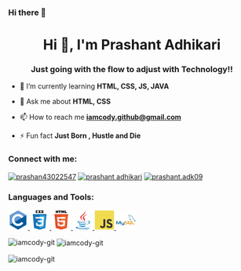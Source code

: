 ### Hi there 👋

<!--
**iamcody-git/iamcody-git** is a ✨ _special_ ✨ repository because its `README.md` (this file) appears on your GitHub profile.

Here are some ideas to get you started:

- 🔭 I’m currently working on ...
- 🌱 I’m currently learning ...
- 👯 I’m looking to collaborate on ...
- 🤔 I’m looking for help with ...
- 💬 Ask me about ...
- 📫 How to reach me: ...
- 😄 Pronouns: ...
- ⚡ Fun fact: ...
-->
<h1 align="center">Hi 👋, I'm Prashant Adhikari</h1>
<h3 align="center">Just going with the flow to adjust with Technology!!</h3>

- 🌱 I’m currently learning **HTML, CSS, JS, JAVA**

- 💬 Ask me about **HTML, CSS**

- 📫 How to reach me **iamcody.github@gmail.com**

- ⚡ Fun fact **Just Born , Hustle and Die**

<h3 align="left">Connect with me:</h3>
<p align="left">
<a href="https://twitter.com/prashan43022547" target="blank"><img align="center" src="https://raw.githubusercontent.com/rahuldkjain/github-profile-readme-generator/master/src/images/icons/Social/twitter.svg" alt="prashan43022547" height="30" width="40" /></a>
<a href="https://fb.com/prashant adhikari" target="blank"><img align="center" src="https://raw.githubusercontent.com/rahuldkjain/github-profile-readme-generator/master/src/images/icons/Social/facebook.svg" alt="prashant adhikari" height="30" width="40" /></a>
<a href="https://instagram.com/prashant.adk09" target="blank"><img align="center" src="https://raw.githubusercontent.com/rahuldkjain/github-profile-readme-generator/master/src/images/icons/Social/instagram.svg" alt="prashant.adk09" height="30" width="40" /></a>
</p>

<h3 align="left">Languages and Tools:</h3>
<p align="left"> <a href="https://www.cprogramming.com/" target="_blank" rel="noreferrer"> <img src="https://raw.githubusercontent.com/devicons/devicon/master/icons/c/c-original.svg" alt="c" width="40" height="40"/> </a> <a href="https://www.w3schools.com/css/" target="_blank" rel="noreferrer"> <img src="https://raw.githubusercontent.com/devicons/devicon/master/icons/css3/css3-original-wordmark.svg" alt="css3" width="40" height="40"/> </a> <a href="https://www.w3.org/html/" target="_blank" rel="noreferrer"> <img src="https://raw.githubusercontent.com/devicons/devicon/master/icons/html5/html5-original-wordmark.svg" alt="html5" width="40" height="40"/> </a> <a href="https://www.java.com" target="_blank" rel="noreferrer"> <img src="https://raw.githubusercontent.com/devicons/devicon/master/icons/java/java-original.svg" alt="java" width="40" height="40"/> </a> <a href="https://developer.mozilla.org/en-US/docs/Web/JavaScript" target="_blank" rel="noreferrer"> <img src="https://raw.githubusercontent.com/devicons/devicon/master/icons/javascript/javascript-original.svg" alt="javascript" width="40" height="40"/> </a> <a href="https://www.mysql.com/" target="_blank" rel="noreferrer"> <img src="https://raw.githubusercontent.com/devicons/devicon/master/icons/mysql/mysql-original-wordmark.svg" alt="mysql" width="40" height="40"/> </a> </p>

<p><img align="left" src="https://github-readme-stats.vercel.app/api/top-langs?username=iamcody-git&show_icons=true&locale=en&layout=compact" alt="iamcody-git" /></p>

<p>&nbsp;<img align="center" src="https://github-readme-stats.vercel.app/api?username=iamcody-git&show_icons=true&locale=en" alt="iamcody-git" /></p>

<p><img align="center" src="https://github-readme-streak-stats.herokuapp.com/?user=iamcody-git&" alt="iamcody-git" /></p>

